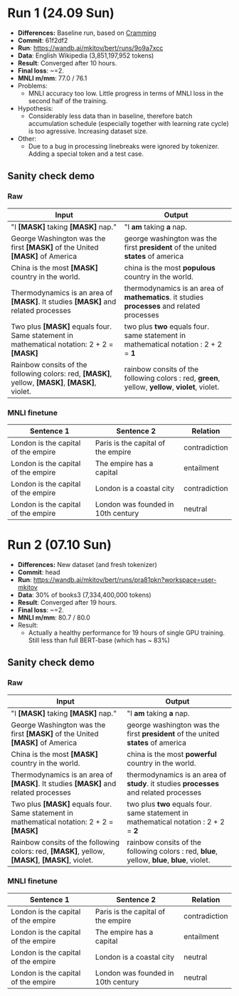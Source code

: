 # Run 1 (24.09 Sun)
* **Differences:** Baseline run, based on [Cramming](https://arxiv.org/abs/2212.14034)
* **Commit**: 61f2df2
* **Run**: https://wandb.ai/mkitov/bert/runs/9o9a7xcc
* **Data**: English Wikipedia (3,851,197,952 tokens)
* **Result**: Converged after 10 hours.
* **Final loss**: ~=2.
* **MNLI m/mm**: 77.0 / 76.1 
* Problems:
    * MNLI accuracy too low. Little progress in terms of MNLI loss in the second half of the training.
* Hypothesis:
    * Considerably less data than in baseline, therefore batch accumulation schedule (especially together with learning rate cycle) is too agressive. Increasing dataset size.
* Other:
    * Due to a bug in processing linebreaks were ignored by tokenizer. Adding a special token and a test case.

## Sanity check demo

### Raw
| Input | Output |
--|--|
| "I **[MASK]** taking **[MASK]** nap." | "I **am** taking **a** nap. |
| George Washington was the first **[MASK]** of the United **[MASK]** of America | george washington was the first **president** of the united **states** of america |
| China is the most **[MASK]** country in the world. | china is the most **populous** country in the world. |
| Thermodynamics is an area of **[MASK]**. It studies **[MASK]** and related processes | thermodynamics is an area of **mathematics**. it studies **processes** and related processes |
| Two plus **[MASK]** equals four. Same statement in mathematical notation: 2 + 2 = **[MASK]** | two plus **two** equals four. same statement in mathematical notation : 2 + 2 = **1** |
| Rainbow consits of the following colors: red, **[MASK]**, yellow, **[MASK]**, **[MASK]**, violet. | rainbow consits of the following colors : red, **green**, yellow, **yellow**, **violet**, violet. |

### MNLI finetune
| Sentence 1 | Sentence 2 | Relation |
--|--|--|
| London is the capital of the empire | Paris is the capital of the empire | contradiction |
| London is the capital of the empire | The empire has a capital | entailment |
| London is the capital of the empire | London is a coastal city | contradiction |
| London is the capital of the empire | London was founded in 10th century | neutral |



# Run 2 (07.10 Sun)
* **Differences:** New dataset (and fresh tokenizer)
* **Commit**: head
* **Run**: https://wandb.ai/mkitov/bert/runs/pra81pkn?workspace=user-mkitov
* **Data**: 30% of books3 (7,334,400,000 tokens)
* **Result**: Converged after 19 hours.
* **Final loss**: ~=2.
* **MNLI m/mm**: 80.7 / 80.0
* Result:
    * Actually a healthy performance for 19 hours of single GPU training. Still less than full BERT-base (which has ~ 83%)

## Sanity check demo
### Raw
| Input | Output |
--|--|
| "I **[MASK]** taking **[MASK]** nap." | "I **am** taking **a** nap. |
| George Washington was the first **[MASK]** of the United **[MASK]** of America | george washington was the first **president** of the united **states** of america |
| China is the most **[MASK]** country in the world. | china is the most **powerful** country in the world. |
| Thermodynamics is an area of **[MASK]**. It studies **[MASK]** and related processes | thermodynamics is an area of **study**. it studies **processes** and related processes |
| Two plus **[MASK]** equals four. Same statement in mathematical notation: 2 + 2 = **[MASK]** | two plus **two** equals four. same statement in mathematical notation : 2 + 2 = **2** |
| Rainbow consits of the following colors: red, **[MASK]**, yellow, **[MASK]**, **[MASK]**, violet. | rainbow consits of the following colors : red, **blue**, yellow, **blue**, **blue**, violet. |


### MNLI finetune
| Sentence 1 | Sentence 2 | Relation |
--|--|--|
| London is the capital of the empire | Paris is the capital of the empire | contradiction |
| London is the capital of the empire | The empire has a capital | entailment |
| London is the capital of the empire | London is a coastal city | neutral |
| London is the capital of the empire | London was founded in 10th century | neutral |
